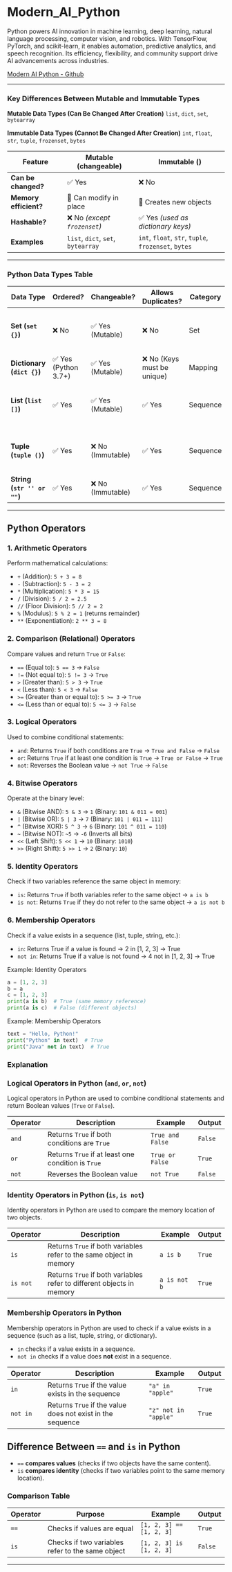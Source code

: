 # Modern_AI_Python
Python powers AI innovation in machine learning, deep learning, natural language processing, computer vision, and robotics. With TensorFlow, PyTorch, and scikit-learn, it enables automation, predictive analytics, and speech recognition. Its efficiency, flexibility, and community support drive AI advancements across industries.

[Modern AI Python - Github](https://github.com/panaversity/learn-modern-ai-python/tree/main/00_python_colab)

---

### Key Differences Between Mutable and Immutable Types

**Mutable Data Types (Can Be Changed After Creation)**  `list`, `dict`, `set`, `bytearray`

**Immutable Data Types (Cannot Be Changed After Creation)** `int`, `float`, `str`, `tuple`, `frozenset`, `bytes`

| Feature               | Mutable (changeable)                | Immutable ()                                           |
| --------------------- | ----------------------------------- | ---------------------------------------------------- |
| **Can be changed?**   | ✅ Yes                               | ❌ No                                                 |
| **Memory efficient?** | 🚀 Can modify in place              | 📌 Creates new objects                               |
| **Hashable?**         | ❌ No *(except `frozenset`)*        | ✅ Yes *(used as dictionary keys)*                   |
| **Examples**          | `list`, `dict`, `set`, `bytearray`  | `int`, `float`, `str`, `tuple`, `frozenset`, `bytes` |

---

### Python Data Types Table

| Data Type                   | Ordered? | Changeable? | Allows Duplicates? | Category | Used to Store |
|-----------------------------|---------|-------------|-------------------|----------|---------------|
| **Set (`set {}`)**         | ❌ No  | ✅ Yes (Mutable) | ❌ No | Set | Unique items (any data type) |
| **Dictionary (`dict {}`)** | ✅ Yes (Python 3.7+) | ✅ Yes (Mutable) | ❌ No (Keys must be unique) | Mapping | Key-value pairs |
| **List (`list []`)**       | ✅ Yes  | ✅ Yes (Mutable) | ✅ Yes  | Sequence | Multiple items (any data type) |
| **Tuple (`tuple ()`)**     | ✅ Yes  | ❌ No (Immutable) | ✅ Yes | Sequence | Multiple items (any data type) |
| **String (`str '' or ""`)**  | ✅ Yes  | ❌ No (Immutable) | ✅ Yes | Sequence | Text data |

---

## Python Operators  

### 1. Arithmetic Operators  
Perform mathematical calculations:  
- `+` (Addition): `5 + 3 = 8`  
- `-` (Subtraction): `5 - 3 = 2`  
- `*` (Multiplication): `5 * 3 = 15`  
- `/` (Division): `5 / 2 = 2.5`  
- `//` (Floor Division): `5 // 2 = 2`  
- `%` (Modulus): `5 % 2 = 1` (returns remainder)  
- `**` (Exponentiation): `2 ** 3 = 8`  

### 2. Comparison (Relational) Operators  
Compare values and return `True` or `False`:  
- `==` (Equal to): `5 == 3` → `False`  
- `!=` (Not equal to): `5 != 3` → `True`  
- `>` (Greater than): `5 > 3` → `True`  
- `<` (Less than): `5 < 3` → `False`  
- `>=` (Greater than or equal to): `5 >= 3` → `True`  
- `<=` (Less than or equal to): `5 <= 3` → `False`  

### 3. Logical Operators  
Used to combine conditional statements:  
- `and`: Returns `True` if both conditions are `True` → `True and False` → `False`  
- `or`: Returns `True` if at least one condition is `True` → `True or False` → `True`  
- `not`: Reverses the Boolean value → `not True` → `False`  

### 4. Bitwise Operators  
Operate at the binary level:  
- `&` (Bitwise AND): `5 & 3` → `1` (Binary: `101 & 011 = 001`)  
- `|` (Bitwise OR): `5 | 3` → `7` (Binary: `101 | 011 = 111`)  
- `^` (Bitwise XOR): `5 ^ 3` → `6` (Binary: `101 ^ 011 = 110`)  
- `~` (Bitwise NOT): `~5` → `-6` (Inverts all bits)  
- `<<` (Left Shift): `5 << 1` → `10` (Binary: `1010`)  
- `>>` (Right Shift): `5 >> 1` → `2` (Binary: `10`)  

### 5. Identity Operators  
Check if two variables reference the same object in memory:  
- `is`: Returns `True` if both variables refer to the same object → `a is b`  
- `is not`: Returns `True` if they do not refer to the same object → `a is not b`

### 6. Membership Operators
Check if a value exists in a sequence (list, tuple, string, etc.):

- `in`: Returns True if a value is found → 2 in [1, 2, 3] → True
- `not in`: Returns True if a value is not found → 4 not in [1, 2, 3] → True
 
Example: Identity Operators  
```python
a = [1, 2, 3]
b = a
c = [1, 2, 3]
print(a is b)  # True (same memory reference)
print(a is c)  # False (different objects)
```
Example: Membership Operators 
```python
text = "Hello, Python!"
print("Python" in text)  # True
print("Java" not in text)  # True
```

### Explanation

### Logical Operators in Python (`and`, `or`, `not`)

Logical operators in Python are used to combine conditional statements and return Boolean values (`True` or `False`).

| Operator | Description | Example | Output |
|----------|------------|---------|--------|
| `and`   | Returns `True` if both conditions are `True` | `True and False` | `False` |
| `or`    | Returns `True` if at least one condition is `True` | `True or False` | `True` |
| `not`   | Reverses the Boolean value | `not True` | `False` |


### Identity Operators in Python (`is`, `is not`)

Identity operators in Python are used to compare the memory location of two objects.

| Operator | Description | Example | Output |
|----------|------------|---------|--------|
| `is`    | Returns `True` if both variables refer to the same object in memory | `a is b` | `True` |
| `is not` | Returns `True` if both variables refer to different objects in memory | `a is not b` | `True` |


### Membership Operators in Python

Membership operators in Python are used to check if a value exists in a sequence (such as a list, tuple, string, or dictionary).

- `in` checks if a value exists in a sequence.  
- `not in` checks if a value does **not** exist in a sequence.  

| Operator  | Description | Example | Output |
|-----------|------------|---------|--------|
| `in`      | Returns `True` if the value exists in the sequence | `"a" in "apple"` | `True` |
| `not in`  | Returns `True` if the value does not exist in the sequence | `"z" not in "apple"` | `True` |


## Difference Between `==` and `is` in Python  

- `==` **compares values** (checks if two objects have the same content).  
- `is` **compares identity** (checks if two variables point to the same memory location).  

### Comparison Table  

| Operator | Purpose | Example | Output |
|----------|---------|---------|--------|
| `==`    | Checks if values are equal | `[1, 2, 3] == [1, 2, 3]` | `True` |
| `is`    | Checks if two variables refer to the same object | `[1, 2, 3] is [1, 2, 3]` | `False` |


---


